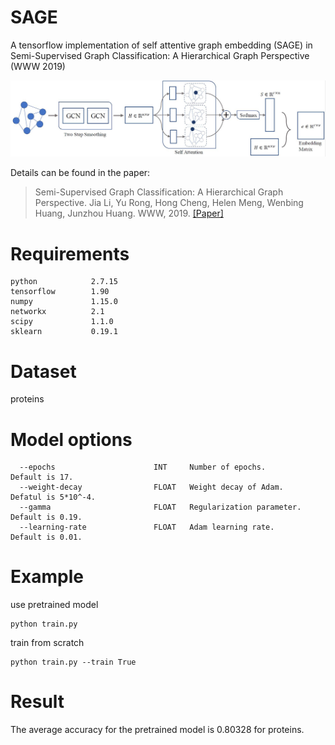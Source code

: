 # SAGE
A tensorflow implementation of self attentive graph embedding (SAGE) in Semi-Supervised Graph Classification: A Hierarchical Graph Perspective (WWW 2019) 
<p align="center">
  <img width="800" src="sage.JPG">
</p>
<p align="justify">

Details can be found in the paper:
> Semi-Supervised Graph Classification: A Hierarchical Graph Perspective.
> Jia Li, Yu Rong, Hong Cheng, Helen Meng, Wenbing Huang, Junzhou Huang.
> WWW, 2019.
> [[Paper]](https://arxiv.org/pdf/1904.05003.pdf)

# Requirements
```
python            2.7.15
tensorflow        1.90
numpy             1.15.0
networkx          2.1
scipy             1.1.0
sklearn           0.19.1
```
# Dataset
proteins

# Model options
```
  --epochs                      INT     Number of epochs.                  Default is 17.
  --weight-decay                FLOAT   Weight decay of Adam.              Defatul is 5*10^-4.
  --gamma                       FLOAT   Regularization parameter.          Default is 0.19.
  --learning-rate               FLOAT   Adam learning rate.                Default is 0.01.
 ```

# Example
use pretrained model
```
python train.py
```
train from scratch

```
python train.py --train True
```
# Result
The average accuracy for the pretrained model is 0.80328 for proteins.
